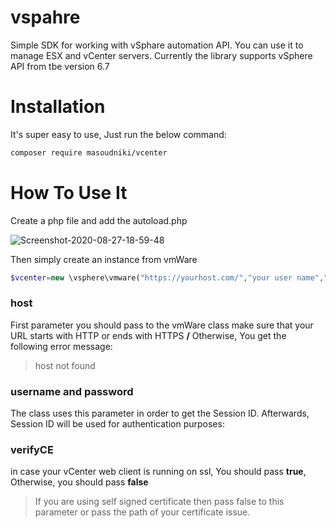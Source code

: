 # vspahre
Simple SDK for working with vSphare automation API. You can use it to manage ESX and vCenter servers. Currently the library supports vSphere API from tbe version 6.7


# Installation
It's super easy to use, Just run the below command:
```sh
composer require masoudniki/vcenter
```

# How To Use It
Create a php file and add the autoload.php 
<p align="left">
<img  src="https://i.ibb.co/3BmmbLX/Screenshot-2020-08-27-18-59-48.png" alt="Screenshot-2020-08-27-18-59-48" border="0">
</p>

Then simply create an instance from vmWare

```php
$vcenter=new \vsphere\vmware("https://yourhost.com/","your user name","and your password",false);
```
### host
First parameter you should pass to the vmWare class make sure that your URL starts with HTTP or ends with HTTPS **/**
Otherwise, You get the following error message:
> host not found

### username and password
The class uses this parameter in order to get the Session ID. Afterwards, Session ID will be used for authentication purposes:

### verifyCE
in case your vCenter web client is running on ssl, You should pass **true**, Otherwise, you should pass **false**

> If you are using self signed certificate then pass false to this parameter or pass the path of your certificate issue.



